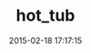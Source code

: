 ---
layout: post
title:  "hot_tub"
repo:   "JoshMcKin/hot_tub"
date:   2015-02-18 17:17:15
gemurl: https://github.com/JoshMcKin/hot_tub
---